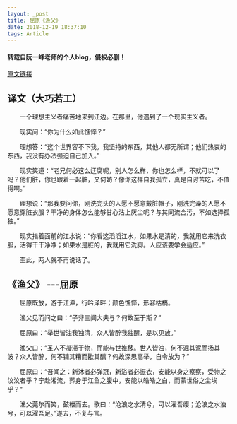 ```yaml
---
layout: _post
title: 屈原《渔父》
date: 2018-12-19 18:37:10
tags: Article
---
```


#### 转载自阮一峰老师的个人blog，侵权必删！
[原文链接](http://www.ruanyifeng.com/road/2006/2006-01-10-qu-yuan.html)

## 译文（大巧若工）
　　一个理想主义者痛苦地来到江边。在那里，他遇到了一个现实主义者。

　　现实问：“你为什么如此憔悴？”

　　理想答：“这个世界容不下我。我坚持的东西，其他人都无所谓；他们热衷的东西，我没有办法强迫自己加入。”

　　现实笑道：“老兄何必这么迂腐呢，别人怎么样，你也怎么样，不就可以了吗？他们脏，你也跟着一起脏，又何妨？像你这样自我孤立，真是自讨苦吃，不值得啊。”
<!--more-->

　　理想说：“那我要问你，刚洗完头的人愿不愿意戴脏帽子，刚洗完澡的人愿不愿意穿脏衣服？干净的身体怎么能够甘心沾上灰尘呢？与其同流合污，不如选择孤独。”

　　现实指着面前的江水说：“你看这滔滔江水，如果水是清的，我就用它来洗衣服，活得干干净净；如果水是脏的，我就用它洗脚。人应该要学会适应。”

　　至此，两人就不再说话了。

## 《渔父》 ---屈原

　　屈原既放，游于江潭，行吟泽畔；颜色憔悴，形容枯槁。

　　渔父见而问之曰：“子非三闾大夫与？何故至于斯？”

　　屈原曰：“举世皆浊我独清，众人皆醉我独醒，是以见放。”

　　渔父曰：“圣人不凝滞于物，而能与世推移。世人皆浊，何不淈其泥而扬其波？众人皆醉，何不铺其糟而歠其醨？何故深思高举，自令放为？”

　　屈原曰：“吾闻之：新沐者必弹冠，新浴者必振衣，安能以身之察察，受物之汶汶者乎？宁赴湘流，葬身于江鱼之腹中，安能以皓皓之白，而蒙世俗之尘埃乎？”

　　渔父莞尔而笑，鼓枻而去。歌曰：“沧浪之水清兮，可以濯吾缨；沧浪之水浊兮，可以濯吾足。”遂去，不复与言。